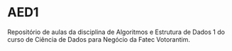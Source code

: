 # AED1
Repositório de aulas da disciplina de Algoritmos e Estrutura de Dados 1 do curso de Ciência de Dados para Negócio da Fatec Votorantim.
